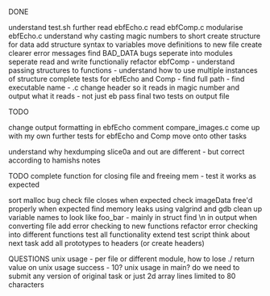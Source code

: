 DONE 

understand test.sh further
read ebfEcho.c 
read ebfComp.c
modularise ebfEcho.c
understand why casting magic numbers to short
create structure for data
add structure syntax to variables
move definitions to new file
create clearer error messages
find BAD_DATA bugs
seperate into modules
seperate read and write functionaliy
refactor ebfComp
    - understand passing structures to functions
    - understand how to use multiple instances of structure
complete tests for ebfEcho and Comp
    - find full path
    - find executable name - .c
change header so it reads in magic number and output what it reads - not just eb
pass final two tests on output file


TODO

change output formatting in ebfEcho
comment compare_images.c
come up with my own further tests for ebfEcho and Comp
move onto other tasks


understand why hexdumping slice0a and out are different - but correct according
to hamishs notes



TODO
complete function for closing file and freeing mem
    - test it works as expected

sort malloc bug
check file closes when expected
check imageData free'd properly when expected
find memory leaks using valgrind and gdb
clean up variable names to look like foo_bar - mainly in struct
find \n in output when converting file
add error checking to new functions
refactor error checking into different functions
test all functionality 
extend test script
think about next task
add all prototypes to headers (or create headers)




QUESTIONS
unix usage - per file or different module, how to lose ./
return value on unix usage success - 10?
unix usage in main?
do we need to submit any version of original task or just 2d array
lines limited to 80 characters